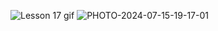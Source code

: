 
![Lesson 17 gif](https://github.com/user-attachments/assets/2c6b3580-f984-4a43-9525-ff1c8c94a637)
![PHOTO-2024-07-15-19-17-01](https://github.com/user-attachments/assets/9fcfee96-ff47-4d9d-a043-28a7e1a58a36)
